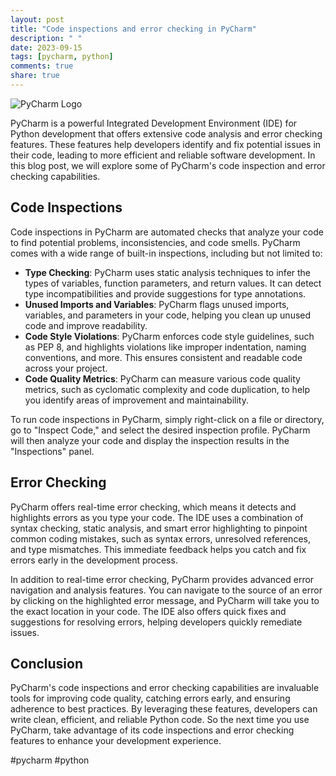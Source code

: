 ```yaml
---
layout: post
title: "Code inspections and error checking in PyCharm"
description: " "
date: 2023-09-15
tags: [pycharm, python]
comments: true
share: true
---
```


![PyCharm Logo](https://www.jetbrains.com/pycharm/img/logo/pycharm_logo.svg)

PyCharm is a powerful Integrated Development Environment (IDE) for Python development that offers extensive code analysis and error checking features. These features help developers identify and fix potential issues in their code, leading to more efficient and reliable software development. In this blog post, we will explore some of PyCharm's code inspection and error checking capabilities.

## Code Inspections

Code inspections in PyCharm are automated checks that analyze your code to find potential problems, inconsistencies, and code smells. PyCharm comes with a wide range of built-in inspections, including but not limited to:

- **Type Checking**: PyCharm uses static analysis techniques to infer the types of variables, function parameters, and return values. It can detect type incompatibilities and provide suggestions for type annotations.
- **Unused Imports and Variables**: PyCharm flags unused imports, variables, and parameters in your code, helping you clean up unused code and improve readability.
- **Code Style Violations**: PyCharm enforces code style guidelines, such as PEP 8, and highlights violations like improper indentation, naming conventions, and more. This ensures consistent and readable code across your project.
- **Code Quality Metrics**: PyCharm can measure various code quality metrics, such as cyclomatic complexity and code duplication, to help you identify areas of improvement and maintainability.

To run code inspections in PyCharm, simply right-click on a file or directory, go to "Inspect Code," and select the desired inspection profile. PyCharm will then analyze your code and display the inspection results in the "Inspections" panel.

## Error Checking

PyCharm offers real-time error checking, which means it detects and highlights errors as you type your code. The IDE uses a combination of syntax checking, static analysis, and smart error highlighting to pinpoint common coding mistakes, such as syntax errors, unresolved references, and type mismatches. This immediate feedback helps you catch and fix errors early in the development process.

In addition to real-time error checking, PyCharm provides advanced error navigation and analysis features. You can navigate to the source of an error by clicking on the highlighted error message, and PyCharm will take you to the exact location in your code. The IDE also offers quick fixes and suggestions for resolving errors, helping developers quickly remediate issues.

## Conclusion

PyCharm's code inspections and error checking capabilities are invaluable tools for improving code quality, catching errors early, and ensuring adherence to best practices. By leveraging these features, developers can write clean, efficient, and reliable Python code. So the next time you use PyCharm, take advantage of its code inspections and error checking features to enhance your development experience.

#pycharm #python